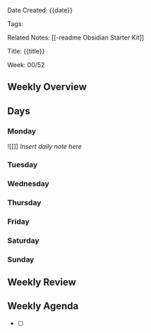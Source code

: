Date Created: {{date}}

Tags: 

Related Notes: [[-readme Obsidian Starter Kit]]

Title: {{title}}

Week: 00/52

## Weekly Overview

## Days

### Monday
![[]] *Insert daily note here*

### Tuesday


### Wednesday


### Thursday


### Friday


### Saturday


### Sunday


## Weekly Review

## Weekly Agenda
- [ ] 

